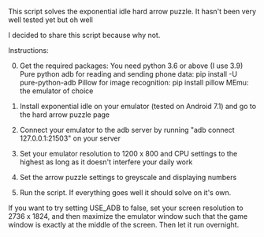 This script solves the exponential idle hard arrow puzzle. It hasn't been very well tested yet but oh well

I decided to share this script because why not.

Instructions:

0. Get the required packages: You need python 3.6 or above (I use 3.9)
Pure python adb for reading and sending phone data: pip install -U pure-python-adb
Pillow for image recognition: pip install pillow
MEmu: the emulator of choice

1. Install exponential idle on your emulator (tested on Android 7.1) and go to the hard arrow puzzle page

2. Connect your emulator to the adb server by running "adb connect 127.0.0.1:21503" on your server

3. Set your emulator resolution to 1200 x 800 and CPU settings to the highest as long as it doesn't interfere your daily work

4. Set the arrow puzzle settings to greyscale and displaying numbers

5. Run the script. If everything goes well it should solve on it's own.

If you want to try setting USE_ADB to false, set your screen resolution to 2736 x 1824, and then maximize the emulator window such that the game window is exactly at the middle of the screen. Then let it run overnight.